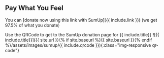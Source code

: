 
## Pay What You Feel

You can [donate now using this link with SumUp]({{ include.link }}) (we get 97.5% of what you donate) 

Use the QRCode to get to the SumUp donation page for {{ include.title}}
![{{ include.title}}]({{ site.url }}{% if site.baseurl %}{{ site.baseurl }}{% endif %}/assets/images/sumup/{{ include.qrcode }}){:class="img-responsive qr-code"}